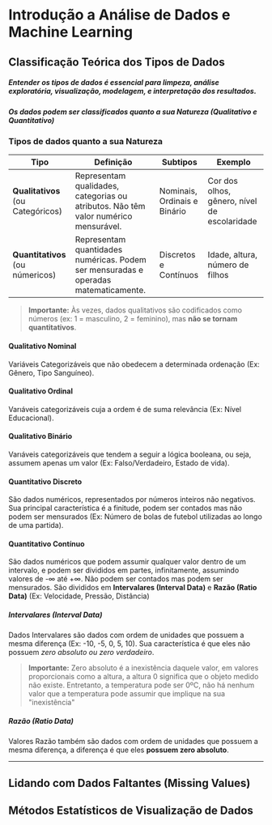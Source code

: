 # Introdução a Análise de Dados e Machine Learning

## Classificação Teórica dos Tipos de Dados

##### Entender os tipos de dados é essencial para **limpeza**, **análise exploratória**, **visualização**, **modelagem**, e **interpretação dos resultados**.

##### Os dados podem ser classificados quanto a sua **Natureza (Qualitativo e Quantitativo)**

### **Tipos de dados quanto a sua Natureza**

| Tipo                              | Definição                                                                           | Subtipos                     | Exemplo                                      |
| --------------------------------- | ----------------------------------------------------------------------------------- | ---------------------------- | -------------------------------------------- |
| **Qualitativos** (ou Categóricos) | Representam qualidades, categorias ou atributos. Não têm valor numérico mensurável. | Nominais, Ordinais e Binário | Cor dos olhos, gênero, nível de escolaridade |
| **Quantitativos** (ou númericos)  | Representam quantidades numéricas. Podem ser mensuradas e operadas matematicamente. | Discretos e Contínuos        | Idade, altura, número de filhos              |
> **Importante:** Às vezes, dados qualitativos são codificados como números (ex: 1 = masculino, 2 = feminino), mas **não se tornam quantitativos**.

#### **Qualitativo Nominal**
Variáveis Categorizáveis que não obedecem a determinada ordenação (Ex: Gênero, Tipo Sanguíneo).
#### **Qualitativo Ordinal** 
 Varıáveis categorizáveis cuja a ordem é de suma relevância (Ex: Nível Educacional).
#### **Qualitativo Binário**
Varıáveis categorizáveis que tendem a seguir a lógica booleana, ou seja, assumem apenas um valor (Ex: Falso/Verdadeiro, Estado de vida).


#### **Quantitativo Discreto**
São dados numéricos, representados por números inteiros não negativos. Sua principal característica é a finitude, podem ser contados mas não podem ser mensurados (Ex: Número de bolas de futebol utilizadas ao longo de uma partida). 
#### **Quantitativo Contínuo**
São dados numéricos que podem assumir qualquer valor dentro de um intervalo, e podem ser divididos em partes, infinitamente, assumindo valores de -∞ até +∞. Não podem ser contados mas podem ser mensurados. São divididos em **Intervalares (Interval Data)** e **Razão (Ratio Data)** (Ex: Velocidade, Pressão, Distância)
##### **Intervalares (Interval Data)**
Dados Intervalares são dados com ordem de unidades que possuem a mesma diferença (Ex: -10, -5, 0, 5, 10). Sua característica é que eles não possuem *zero absoluto ou zero verdadeiro*.
>**Importante:** Zero absoluto é a inexistência daquele valor, em valores proporcionais como a altura, a altura 0 significa que o objeto medido não existe. Entretanto, a temperatura pode ser 0ºC, não há nenhum valor que a temperatura pode assumir que implique na sua "inexistência"
##### Razão (Ratio Data)
Valores Razão também são dados com ordem de unidades que possuem a mesma diferença, a diferença é que eles **possuem zero absoluto**.

---
## Lidando com Dados Faltantes (Missing Values)

## Métodos Estatísticos de Visualização de Dados
